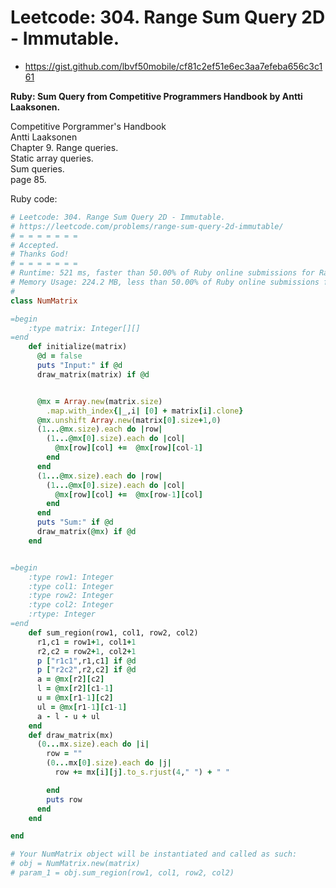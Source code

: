 # Leetcode: 304. Range Sum Query 2D - Immutable.

- https://gist.github.com/lbvf50mobile/cf81c2ef51e6ec3aa7efeba656c3c161

**Ruby: Sum Query from Competitive Programmers Handbook by Antti Laaksonen.**

Competitive Porgrammer's Handbook    
Antti Laaksonen    
Chapter 9. Range queries.    
Static array queries.  
Sum queries.  
page 85.  


Ruby code:
```Ruby
# Leetcode: 304. Range Sum Query 2D - Immutable.
# https://leetcode.com/problems/range-sum-query-2d-immutable/
# = = = = = = =
# Accepted.
# Thanks God!
# = = = = = = =
# Runtime: 521 ms, faster than 50.00% of Ruby online submissions for Range Sum Query 2D - Immutable.
# Memory Usage: 224.2 MB, less than 50.00% of Ruby online submissions for Range Sum Query 2D - Immutable.
#
class NumMatrix

=begin
    :type matrix: Integer[][]
=end
    def initialize(matrix)
      @d = false
      puts "Input:" if @d
      draw_matrix(matrix) if @d


      @mx = Array.new(matrix.size)
        .map.with_index{|_,i| [0] + matrix[i].clone}
      @mx.unshift Array.new(matrix[0].size+1,0)
      (1...@mx.size).each do |row|
        (1...@mx[0].size).each do |col|
          @mx[row][col] +=  @mx[row][col-1] 
        end
      end
      (1...@mx.size).each do |row|
        (1...@mx[0].size).each do |col|
          @mx[row][col] +=  @mx[row-1][col] 
        end
      end
      puts "Sum:" if @d
      draw_matrix(@mx) if @d
    end


=begin
    :type row1: Integer
    :type col1: Integer
    :type row2: Integer
    :type col2: Integer
    :rtype: Integer
=end
    def sum_region(row1, col1, row2, col2)
      r1,c1 = row1+1, col1+1
      r2,c2 = row2+1, col2+1
      p ["r1c1",r1,c1] if @d
      p ["r2c2",r2,c2] if @d
      a = @mx[r2][c2]
      l = @mx[r2][c1-1]
      u = @mx[r1-1][c2]
      ul = @mx[r1-1][c1-1]
      a - l - u + ul
    end
    def draw_matrix(mx)
      (0...mx.size).each do |i|
        row = ""
        (0...mx[0].size).each do |j|
          row += mx[i][j].to_s.rjust(4," ") + " "

        end
        puts row
      end
    end

end

# Your NumMatrix object will be instantiated and called as such:
# obj = NumMatrix.new(matrix)
# param_1 = obj.sum_region(row1, col1, row2, col2)
```
